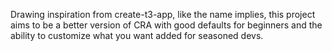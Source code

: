Drawing inspiration from create-t3-app, like the name implies, this project aims to be a better version of CRA with good defaults for beginners and the ability to customize what you want added for seasoned devs. 
